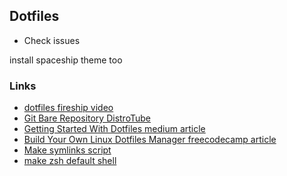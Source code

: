 ## Dotfiles

- Check issues

install spaceship theme too

### Links
- [dotfiles fireship video](https://www.youtube.com/watch?v=r_MpUP6aKiQ&ab_channel=Fireship)
- [Git Bare Repository DistroTube](https://www.youtube.com/watch?v=tBoLDpTWVOM&ab_channel=DistroTube)
- [Getting Started With Dotfiles medium article](https://medium.com/@webprolific/getting-started-with-dotfiles-43c3602fd789)
- [Build Your Own Linux Dotfiles Manager freecodecamp article](https://www.freecodecamp.org/news/build-your-own-dotfiles-manager-from-scratch/)
- [Make symlinks script](https://betterprogramming.pub/managing-your-dotfiles-with-git-4dee603a19a2)
- [make zsh default shell](https://askubuntu.com/questions/131823/how-to-make-zsh-the-default-shell)